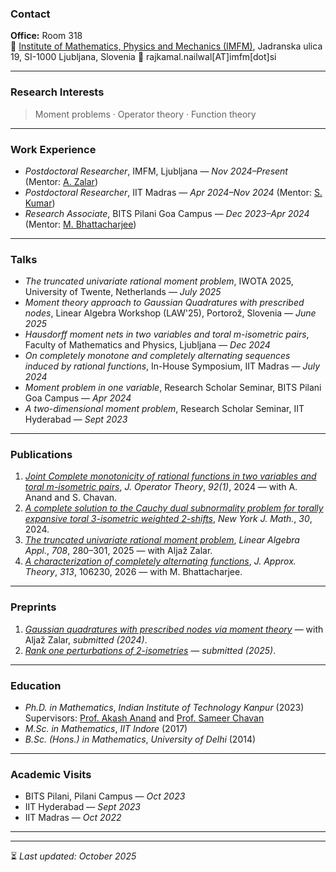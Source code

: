 ### Contact
**Office:** Room 318    
📍 [Institute of Mathematics, Physics and Mechanics (IMFM)](https://www.imfm.si/),
Jadranska ulica 19, SI-1000 Ljubljana, Slovenia
📧 rajkamal.nailwal[AT]imfm[dot]si  

---

###  Research Interests
> Moment problems · Operator theory · Function theory

---

###  Work Experience
- *Postdoctoral Researcher*, IMFM, Ljubljana — *Nov 2024–Present* (Mentor: [A. Zalar](https://zalara.github.io/))  
- *Postdoctoral Researcher*, IIT Madras — *Apr 2024–Nov 2024* (Mentor: [S. Kumar](https://math.iitm.ac.in/innerfaculty.php?fname=Surjit%20Kumar))    
- *Research Associate*, BITS Pilani Goa Campus — *Dec 2023–Apr 2024* (Mentor: [M. Bhattacharjee](https://www.bits-pilani.ac.in/goa/monojit-bhattacharjee/))  

---

### Talks
- *The truncated univariate rational moment problem*, IWOTA 2025, University of Twente, Netherlands — *July 2025*  
- *Moment theory approach to Gaussian Quadratures with prescribed nodes*, Linear Algebra Workshop (LAW'25), Portorož, Slovenia — *June 2025*  
- *Hausdorff moment nets in two variables and toral m-isometric pairs*, Faculty of Mathematics and Physics, Ljubljana — *Dec 2024*  
- *On completely monotone and completely alternating sequences induced by rational functions*, In-House Symposium, IIT Madras — *July 2024*
- *Moment problem in one variable*, Research Scholar Seminar, BITS Pilani Goa Campus — *Apr 2024*  
- *A two-dimensional moment problem*, Research Scholar Seminar, IIT Hyderabad — *Sept 2023*  

---

### Publications
1. *[Joint Complete monotonicity of rational functions in two variables and toral m-isometric pairs](https://arxiv.org/pdf/2207.13903)*, *J. Operator Theory*, *92(1)*, 2024 — with A. Anand and S. Chavan.  
2. *[A complete solution to the Cauchy dual subnormality problem for torally expansive toral 3-isometric weighted 2-shifts](https://arxiv.org/pdf/2310.04785)*, *New York J. Math.*, *30*, 2024.  
3. *[The truncated univariate rational moment problem](https://arxiv.org/pdf/2411.11480)*, *Linear Algebra Appl.*, *708*, 280–301, 2025 — with Aljaž Zalar.  
4. *[A characterization of completely alternating functions](https://arxiv.org/pdf/2406.13291)*, *J. Approx. Theory*, *313*, 106230, 2026 — with M. Bhattacharjee.  

---

### Preprints
1. *[Gaussian quadratures with prescribed nodes via moment theory](https://arxiv.org/pdf/2412.20849)* — with Aljaž Zalar, *submitted (2024)*.  
2. *[Rank one perturbations of 2-isometries](https://arxiv.org/pdf/2508.09701)* — *submitted (2025)*.  

---

### Education
- *Ph.D. in Mathematics*, *Indian Institute of Technology Kanpur* (2023)  
  Supervisors: [Prof. Akash Anand](https://home.iitk.ac.in/~akasha/) and [Prof. Sameer Chavan](https://home.iitk.ac.in/~chavan/)  
- *M.Sc. in Mathematics*, *IIT Indore* (2017)  
- *B.Sc. (Hons.) in Mathematics*, *University of Delhi* (2014)  

---

### Academic Visits
- BITS Pilani, Pilani Campus — *Oct 2023*  
- IIT Hyderabad — *Sept 2023*  
- IIT Madras — *Oct 2022*  

---




---

⏳ *Last updated: October 2025*
